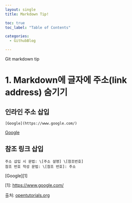 ```yaml
---
layout: single
title: Markdown Tip!

toc: true
toc_label: "Table of Contents"

categories:
  - GithubBlog

---
```


Git markdown tip

# 1. Markdown에 글자에 주소(link address) 숨기기

## 인라인 주소 삽입
```
[Google](https://www.google.com/)
```
[Google](https://www.google.com/)

## 참조 링크 삽입
```
주소 삽입 시 문법: \[주소 설명] \[참조번호]
참조 번호 작성 문법: \[참조 번호]: 주소
```
\[Google]\[1]

\[1]: https://www.google.com/  
  
  
출처: [opentutorials.org](https://opentutorials.org/module/782/6083)
